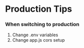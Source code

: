 # Production Tips

### When switching to production

1. Change .env variables
2. Change app.js cors setup
